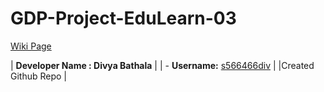 # GDP-Project-EduLearn-03
[Wiki Page](https://github.com/s566466div/GDP-Project-EduLearn-03/wiki)

| **Developer Name : Divya Bathala** |
| - **Username:** [s566466div](https://github.com/s566466div) |
|Created Github Repo |
